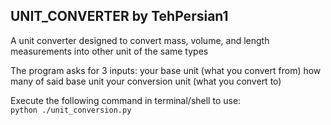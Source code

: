 ## UNIT_CONVERTER by TehPersian1

A unit converter designed to convert mass, volume, and length measurements into other unit of the same types

The program asks for 3 inputs:
your base unit (what you convert from)
how many of said base unit
your conversion unit (what you convert to)


Execute the following command in terminal/shell to use:  
`python ./unit_conversion.py`  

